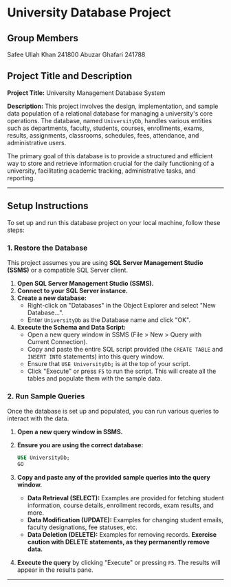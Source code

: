 # University Database Project



## Group Members

Safee Ullah Khan 241800
Abuzar Ghafari   241788



## Project Title and Description

**Project Title:** University Management Database System

**Description:**
This project involves the design, implementation, and sample data population of a relational database for managing a university's core operations. 
The database, named `UniversityDb`, handles various entities such as departments, faculty, students, courses, enrollments, exams, results, assignments, classrooms, schedules, fees, attendance, and administrative users.

The primary goal of this database is to provide a structured and efficient way to store and retrieve information crucial for the daily functioning of a university, facilitating academic tracking, administrative tasks, and reporting.

---

## Setup Instructions

To set up and run this database project on your local machine, follow these steps:

### 1. Restore the Database

This project assumes you are using **SQL Server Management Studio (SSMS)** or a compatible SQL Server client.

1.  **Open SQL Server Management Studio (SSMS).**
2.  **Connect to your SQL Server instance.**
3.  **Create a new database:**
    * Right-click on "Databases" in the Object Explorer and select "New Database...".
    * Enter `UniversityDb` as the Database name and click "OK".
4.  **Execute the Schema and Data Script:**
    * Open a new query window in SSMS (File > New > Query with Current Connection).
    * Copy and paste the entire SQL script provided (the `CREATE TABLE` and `INSERT INTO` statements) into this query window.
    * Ensure that `USE UniversityDb;` is at the top of your script.
    * Click "Execute" or press `F5` to run the script. This will create all the tables and populate them with the sample data.

### 2. Run Sample Queries

Once the database is set up and populated, you can run various queries to interact with the data.

1.  **Open a new query window in SSMS.**
2.  **Ensure you are using the correct database:**
    ```sql
    USE UniversityDb;
    GO
    ```
3.  **Copy and paste any of the provided sample queries into the query window.**
    * **Data Retrieval (SELECT):** Examples are provided for fetching student information, course details, enrollment records, exam results, and more.
    * **Data Modification (UPDATE):** Examples for changing student emails, faculty designations, fee statuses, etc.
    * **Data Deletion (DELETE):** Examples for removing records. **Exercise caution with DELETE statements, as they permanently remove data.**

4.  **Execute the query** by clicking "Execute" or pressing `F5`. The results will appear in the results pane.

---
